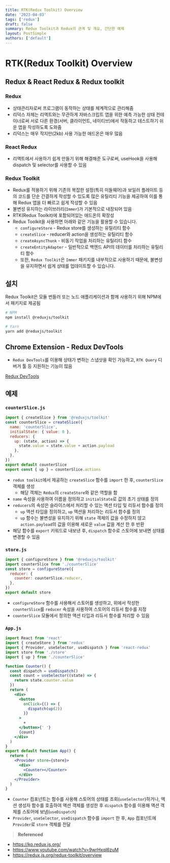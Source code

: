 ```yaml
---
title: RTK(Redux Toolkit) Overview
date: '2023-04-03'
tags: ['redux']
draft: false
summary: Redux Toolkit과 Redux의 관계 및 개요, 간단한 예제
layout: PostSimple
authors: ['default']
---
```


# RTK(Redux Toolkit) Overview

## Redux & React Redux & Redux toolkit

### Redux

- 상태관리자로써 프로그램이 동작하는 상태를 체계적으로 관리해줌
- 리덕스 자체는 리액트와는 무관하게 자바스크립트 앱을 위한 예측 가능한 상태 컨테이너로써 서로 다른 환경(서버, 클라이언트, 네이티브)에서 작동하고 테스트하기 쉬운 앱을 작성하도록 도와줌
- 리덕스는 매우 작지만(2kb) 사용 가능한 애드온은 매우 많음

### React Redux

- 리액트에서 사용하기 쉽게 만들기 위해 해결해준 도구로써, useHook을 사용해 dispatch 및 selector를 사용할 수 있음

### Redux Toolkit

- Redux를 적용하기 위해 기존의 복잡한 설정(특히 미들웨어)과 보일러 플레이트 등의 코드를 단순 간결하게 작성할 수 있도록 많은 유틸리티 기능을 제공하여 이를 통해 Redux 앱을 더 빠르고 쉽게 작성할 수 있음
- 불변성 유지하는 라이브러리(`Immer`)가 기본적으로 내장되어 있음
- RTK(Redux Toolkit)에 포함되어있는 애드온의 확장성
- Redux Toolkit을 사용하면 아래와 같은 기능을 활용할 수 있습니다.
  - `configureStore` - Redux store를 생성하는 유틸리티 함수
  - `createSlice` - reducer와 action을 생성하는 유틸리티 함수
  - `createAsyncThunk` - 비동기 작업을 처리하는 유틸리티 함수
  - `createEntityAdapter` - 일반적으로 백엔드 API의 데이터를 처리하는 유틸리티 함수
  - 또한, `Redux Toolkit`은 `Immer` 패키지를 내부적으로 사용하기 때문에, 불변성을 유지하면서 쉽게 상태를 업데이트할 수 있습니다.

## 설치

Redux Toolkit은 모듈 번들러 또는 노드 애플리케이션과 함께 사용하기 위해 NPM에서 패키지로 제공됨

```bash
# NPM
npm install @reduxjs/toolkit

# Yarn
yarn add @reduxjs/toolkit
```

## Chrome Extension - Redux DevTools

- `Redux DevTools`를 이용해 상태가 변하는 스냅샷을 확인 가능하고, `RTK Query` 디버거 툴 등 지원하는 기능이 많음

[Redux DevTools](https://chrome.google.com/webstore/detail/redux-devtools/lmhkpmbekcpmknklioeibfkpmmfibljd?hl=ko)

## 예제

### `counterSlice.js`

```jsx
import { createSlice } from '@reduxjs/toolkit'
const counterSlice = createSlice({
  name: 'counterSlice',
  initialState: { value: 0 },
  reducers: {
    up: (state, action) => {
      state.value = state.value + action.payload
    },
  },
})
export default counterSlice
export const { up } = counterSlice.actions
```

- `redux toolkit`에서 제공하는 `createSlice` 함수를 `import` 한 후, `counterSlice` 객체를 생성
  - 해당 객체는 `Redux`의 `createStore`와 같은 역할을 함
- `name` 속성을 사용하여 이름을 정의하고 `initialState`로 값의 초기 상태를 정의
- `reducers`의 속성은 슬라이스에서 처리할 수 있는 액션 타입 및 리듀서 함수를 정의
  - `up` 액션 타입을 정의하고, `up` 액션을 처리하는 리듀서 함수를 정의
  - `up` 함수는 불변성을 유지하기 위해 `state` 객체의 값을 수정하지 않고 `action.payload`의 값을 이용해 새로운 `value` 값을 계산 한 후 반환
- 해당 함수를 `export` 키워드로 내보낸 후, `dispatch` 함수로 스토어에 보내면 상태를 변경할 수 있음

### `store.js`

```jsx
import { configureStore } from '@reduxjs/toolkit'
import counterSlice from './counterSlice'
const store = configureStore({
  reducer: {
    counter: counterSlice.reducer,
  },
})
export default store
```

- `configureStore` 함수를 사용해서 스토어를 생성하고, 위에서 작성한 `counterSlice`를 `reducer` 속성을 사용하여 스토어의 리듀서 함수를 지정
- `counterSlice` 모듈에서 정의한 액션 타입과 리듀서 함수를 처리할 수 있음

### `App.js`

```jsx
import React from 'react'
import { createStore } from 'redux'
import { Provider, useSelector, useDispatch } from 'react-redux'
import store from './store'
import { up } from './counterSlice'

function Counter() {
  const dispatch = useDispatch()
  const count = useSelector((state) => {
    return state.counter.value
  })
  return (
    <div>
      <button
        onClick={() => {
          dispatch(up(2))
        }}
      >
        +
      </button>{' '}
      {count}
    </div>
  )
}
export default function App() {
  return (
    <Provider store={store}>
      <div>
        <Counter></Counter>
      </div>
    </Provider>
  )
}
```

- `Counter` 컴포넌트는 함수를 사용해 스토어의 상태를 조회(`useSelector`)하거나, 액션 생성자 함수를 호출하여 액션 객체를 생성한 후 `dispatch` 함수를 이용해 액션 객체를 스토어에 보냄(`useDispatch`)
- `Provider`, `useSelector`, `useDispatch` 함수를 `import` 한 후, `App` 컴포넌트에 `Provider`로 `store` 객체를 전달

> **Referenced**

- https://ko.redux.js.org/
- https://www.youtube.com/watch?v=9wrHxqI6zuM
- https://redux.js.org/redux-toolkit/overview
